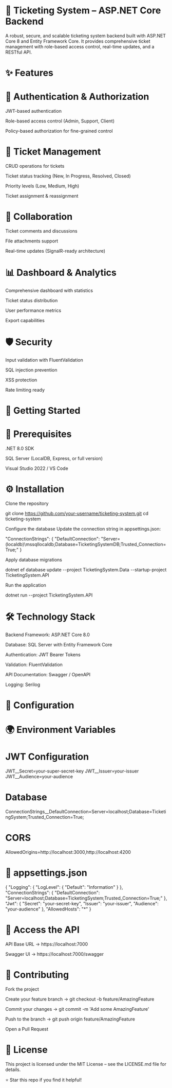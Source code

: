 # 🎫 Ticketing System – ASP.NET Core Backend

A robust, secure, and scalable ticketing system backend built with ASP.NET Core 8 and Entity Framework Core.
It provides comprehensive ticket management with role-based access control, real-time updates, and a RESTful API.

# ✨ Features
# 🔐 Authentication & Authorization

JWT-based authentication

Role-based access control (Admin, Support, Client)

Policy-based authorization for fine-grained control

# 🎫 Ticket Management

CRUD operations for tickets

Ticket status tracking (New, In Progress, Resolved, Closed)

Priority levels (Low, Medium, High)

Ticket assignment & reassignment

# 💬 Collaboration

Ticket comments and discussions

File attachments support

Real-time updates (SignalR-ready architecture)

# 📊 Dashboard & Analytics

Comprehensive dashboard with statistics

Ticket status distribution

User performance metrics

Export capabilities

# 🛡️ Security

Input validation with FluentValidation

SQL injection prevention

XSS protection

Rate limiting ready

# 🚀 Getting Started
# 📌 Prerequisites

.NET 8.0 SDK

SQL Server
 (LocalDB, Express, or full version)

Visual Studio 2022 / VS Code

# ⚙️ Installation

Clone the repository

git clone https://github.com/your-username/ticketing-system.git
cd ticketing-system


Configure the database
Update the connection string in appsettings.json:

"ConnectionStrings": {
  "DefaultConnection": "Server=(localdb)\\mssqllocaldb;Database=TicketingSystemDB;Trusted_Connection=True;"
}


Apply database migrations

dotnet ef database update --project TicketingSystem.Data --startup-project TicketingSystem.API


Run the application

dotnet run --project TicketingSystem.API

# 🛠️ Technology Stack

Backend Framework: ASP.NET Core 8.0

Database: SQL Server with Entity Framework Core

Authentication: JWT Bearer Tokens

Validation: FluentValidation

API Documentation: Swagger / OpenAPI

Logging: Serilog

# 🔧 Configuration
# 🌍 Environment Variables
# JWT Configuration
JWT__Secret=your-super-secret-key
JWT__Issuer=your-issuer
JWT__Audience=your-audience

# Database
ConnectionStrings__DefaultConnection=Server=localhost;Database=TicketingSystem;Trusted_Connection=True;

# CORS
AllowedOrigins=http://localhost:3000,http://localhost:4200

# 📂 appsettings.json
{
  "Logging": {
    "LogLevel": {
      "Default": "Information"
    }
  },
  "ConnectionStrings": {
    "DefaultConnection": "Server=localhost;Database=TicketingSystem;Trusted_Connection=True;"
  },
  "Jwt": {
    "Secret": "your-secret-key",
    "Issuer": "your-issuer",
    "Audience": "your-audience"
  },
  "AllowedHosts": "*"
}

# 📡 Access the API

API Base URL → https://localhost:7000

Swagger UI → https://localhost:7000/swagger

# 🤝 Contributing

Fork the project

Create your feature branch → git checkout -b feature/AmazingFeature

Commit your changes → git commit -m 'Add some AmazingFeature'

Push to the branch → git push origin feature/AmazingFeature

Open a Pull Request

# 📄 License

This project is licensed under the MIT License – see the LICENSE.md
 file for details.

⭐ Star this repo if you find it helpful!
